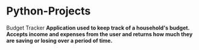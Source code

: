 # Python-Projects
</b> Budget Tracker <b/>
Application used to keep track of a household's budget. Accepts income and expenses from the user and returns how much they are saving or losing over a period of time.
